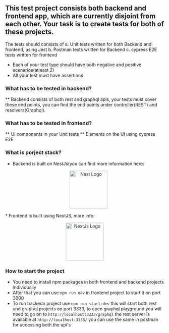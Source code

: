 ## This test project consists both backend and frontend app, which are currently disjoint from each other. Your task is to create tests for both of these projects.

The tests should consists of
a. Unit tests written for both Backend and frontend, using Jest
b. Postman tests written for Backend
c. cypress E2E tests written for frontend

* Each of your test type should have both negative and positive scenarios(atleast 2)
* All your test must have assertions


### What has to be tested in backend?
** Backend consists of both rest and graphql apis, your tests must cover these end points, you can find the end points under controller(REST) and resolvers(Graphql).

### What has to be tested in frontend?
** Ui components in your Unit tests
** Elements on the UI using cypress E2E


### What is porject stack?
* Backend is built on NestJs(you can find more information here: <p align="center">
  <a href="http://nestjs.com/" target="blank"><img src="https://nestjs.com/img/logo-small.svg" width="120" alt="Nest Logo" /></a>
</p>
* Frontend is built using NextJS, more info: <p align="center">
  <a href="https://nextjs.org/" target="blank"><img src="https://seeklogo.com/images/N/next-js-logo-8FCFF51DD2-seeklogo.com.png" width="120" alt="NextJs Logo" /></a>
</p>

### How to start the project
* You need to install npm packages in both frontend and backend projects individually
* After that you can use `npm run dev` in frontend project to start it on port 3000
* To run backedn project use `npm run start:dev` this will start both rest and graphql projects on port 3333, to open graphql playground you will need to go on to `http://localhost:3333/graphql` the rest server is available at `http://localhost:3333/` you can use the same in postman for accessing both the api's
